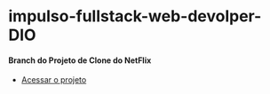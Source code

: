 # impulso-fullstack-web-devolper-DIO

#### Branch do Projeto de **Clone do NetFlix**
- [Acessar o projeto](https://github.com/igson660/impulso-fullstack-web-devolper-DIO/)
